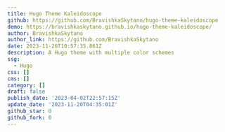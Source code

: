```yaml
---
title: Hugo Theme Kaleidoscope
github: https://github.com/BravishkaSkytano/hugo-theme-kaleidoscope
demo: https://bravishkaskytano.github.io/hugo-theme-kaleidoscope/
author: BravishkaSkytano
author_link: https://github.com/BravishkaSkytano
date: 2023-11-26T10:57:35.861Z
description: A Hugo theme with multiple color schemes
ssg:
  - Hugo
css: []
cms: []
category: []
draft: false
publish_date: '2023-04-02T22:57:15Z'
update_date: '2023-11-20T04:35:01Z'
github_star: 0
github_fork: 0
---
```

